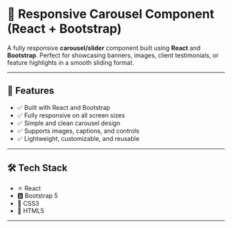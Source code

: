 # 🎠 Responsive Carousel Component (React + Bootstrap)

A fully responsive **carousel/slider** component built using **React** and **Bootstrap**. Perfect for showcasing banners, images, client testimonials, or feature highlights in a smooth sliding format.

---

## 🚀 Features

- ✅ Built with React and Bootstrap
- ✅ Fully responsive on all screen sizes
- ✅ Simple and clean carousel design
- ✅ Supports images, captions, and controls
- ✅ Lightweight, customizable, and reusable

---

## 🛠️ Tech Stack

- ⚛️ React
- 🅱️ Bootstrap 5
- 🎨 CSS3
- 📄 HTML5

---

